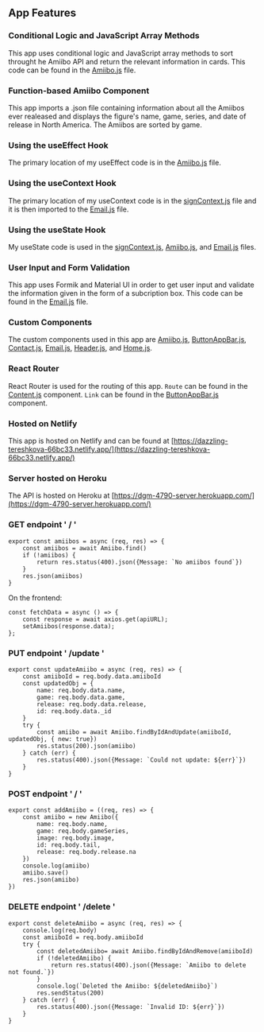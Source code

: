 ## App Features

### Conditional Logic and JavaScript Array Methods

This app uses conditional logic and JavaScript array methods to sort throught he Amiibo API and return the relevant information in cards. This code can be found in the [Amiibo.js](/src/Content/Amiibo/Amiibo.js) file.

### Function-based Amiibo Component

This app imports a .json file containing information about all the Amiibos ever realeased and displays the figure's name, game, series, and date of release in North America. The Amiibos are sorted by game.

### Using the useEffect Hook

The primary location of my useEffect code is in the [Amiibo.js](/src/Content/Amiibo/Amiibo.js) file.

### Using the useContext Hook

The primary location of my useContext code is in the [signContext.js](/src/contexts/signContext.js) file and it is then imported to the [Email.js](/src/Content/Email/Email.js) file.

### Using the useState Hook

My useState code is used in the [signContext.js](/src/contexts/signContext.js), [Amiibo.js](/src/Content/Amiibo/Amiibo.js), and [Email.js](/src/Content/Email/Email.js) files.

### User Input and Form Validation

This app uses Formik and Material UI in order to get user input and validate the information given in the form of a subcription box. This code can be found in the [Email.js](/src/Content/Email/Email.js) file.

### Custom Components

The custom components used in this app are [Amiibo.js](/src/Content/Amiibo/Amiibo.js), [ButtonAppBar.js](/src/Content/Bar/ButtonAppBar.js), [Contact.js](/src/Content/Contact/Contact.js), [Email.js](/src/Content/Email/Email.js), [Header.js](/src/Content/Header/header.js), and [Home.js](/src/Content/Home/Home.js).

### React Router

React Router is used for the routing of this app. <code>Route</code> can be found in the [Content.js](/src/Content/Content.js) component. <code>Link</code> can be found in the [ButtonAppBar.js](/src/Content/Bar/ButtonAppBar.js) component.

### Hosted on Netlify

This app is hosted on Netlify and can be found at [https://dazzling-tereshkova-66bc33.netlify.app/](https://dazzling-tereshkova-66bc33.netlify.app/)

### Server hosted on Heroku

The API is hosted on Heroku at [https://dgm-4790-server.herokuapp.com/](https://dgm-4790-server.herokuapp.com/)

### GET endpoint ' / '

```
export const amiibos = async (req, res) => {
    const amiibos = await Amiibo.find()
    if (!amiibos) {
        return res.status(400).json({Message: `No amiibos found`})
    }
    res.json(amiibos)
}
```

On the frontend:

```
const fetchData = async () => {
    const response = await axios.get(apiURL);
    setAmiibos(response.data);
};
```

### PUT endpoint ' /update '

```
export const updateAmiibo = async (req, res) => {
    const amiiboId = req.body.data.amiiboId
    const updatedObj = {
        name: req.body.data.name,
        game: req.body.data.game,
        release: req.body.data.release,
        id: req.body.data._id
    }
    try {
        const amiibo = await Amiibo.findByIdAndUpdate(amiiboId, updatedObj, { new: true})
        res.status(200).json(amiibo)
    } catch (err) {
        res.status(400).json({Message: `Could not update: ${err}`})
    }
}
```

### POST endpoint ' / '

```
export const addAmiibo = ((req, res) => {
    const amiibo = new Amiibo({
        name: req.body.name,
        game: req.body.gameSeries,
        image: req.body.image,
        id: req.body.tail,
        release: req.body.release.na
    })
    console.log(amiibo)
    amiibo.save()
    res.json(amiibo)
})
```

### DELETE endpoint ' /delete '

```
export const deleteAmiibo = async (req, res) => {
    console.log(req.body)
    const amiiboId = req.body.amiiboId
    try {
        const deletedAmiibo= await Amiibo.findByIdAndRemove(amiiboId)
        if (!deletedAmiibo) {
            return res.status(400).json({Message: `Amiibo to delete not found.`})
        }
        console.log(`Deleted the Amiibo: ${deletedAmiibo}`)
        res.sendStatus(200)
    } catch (err) {
        res.status(400).json({Message: `Invalid ID: ${err}`})
    }
}
```
